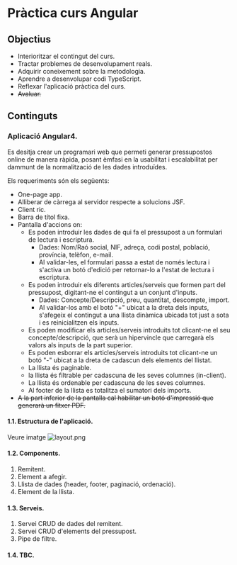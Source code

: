 # Pràctica curs Angular

## Objectius

* Interioritzar el contingut del curs.
* Tractar problemes de desenvolupament reals.
* Adquirir coneixement sobre la metodologia.
* Aprendre a desenvolupar codi TypeScript.
* Reflexar l'aplicació pràctica del curs.
* ~~Avaluar.~~


## Continguts

### Aplicació Angular4.

Es desitja crear un programari web que permeti generar pressupostos online de manera ràpida, posant èmfasi en la usabilitat i escalabilitat per dammunt de la normalització de les dades introduïdes.

Els requeriments són els següents:

* One-page app.
* Alliberar de càrrega al servidor respecte a solucions JSF.
* Client ric.
* Barra de títol fixa.
* Pantalla d'accions on:
  * Es poden introduir les dades de qui fa el pressupost a un formulari de lectura i escriptura.
    * Dades: Nom/Raó social, NIF, adreça, codi postal, població, província, telèfon, e-mail.
    * Al validar-les, el formulari passa a estat de només lectura i s'activa un botó d'edició per retornar-lo a l'estat de lectura i escriptura.
  * Es poden introduir els diferents articles/serveis que formen part del pressupost, digitant-ne el contingut a un conjunt d'inputs.
    * Dades: Concepte/Descripció, preu, quantitat, descompte, import.
    * Al validar-los amb el botó "+" ubicat a la dreta dels inputs, s'afegeix el contingut a una llista dinàmica ubicada tot just a sota i es reinicialitzen els inputs.
  * Es poden modificar els articles/serveis introduits tot clicant-ne el seu concepte/descripció, que serà un hipervincle que carregarà els valors als inputs de la part superior.
  * Es poden esborrar els articles/serveis introduits tot clicant-ne un botó "-" ubicat a la dreta de cadascun dels elements del llistat.
  * La llista és paginable.
  * la llista és filtrable per cadascuna de les seves columnes (in-client).
  * La llista és ordenable per cadascuna de les seves columnes.
  * Al footer de la llista es totalitza el sumatori dels imports.
* ~~A la part inferior de la pantalla cal habilitar un botó d'impressió que generarà un fitxer PDF.~~


#### 1.1. Estructura de l'aplicació.

Veure imatge ![layout.png](https://github.com/formaciong2/practica/edit/master/layout.png "Layout de l'aplicació")

#### 1.2. Components.

1. Remitent.
2. Element a afegir.
3. Llista de dades (header, footer, paginació, ordenació).
4. Element de la llista.


#### 1.3. Serveis.

1. Servei CRUD de dades del remitent.
2. Servei CRUD d'elements del pressupost.
3. Pipe de filtre.

#### 1.4. TBC.
